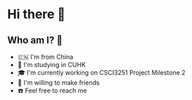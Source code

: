 # Hi there :wave:

## Who am I? :eyes:

- :cn: I'm from China
- :school: I'm studying in CUHK
- :mortar_board: I'm currently working on CSCI3251 Project Milestone 2
- :two_men_holding_hands: I'm willing to make friends
- :phone: Feel free to reach me
